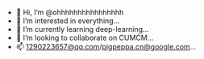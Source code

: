 - 👋 Hi, I’m @ohhhhhhhhhhhhhhhh
- 👀 I’m interested in everything...
- 🌱 I’m currently learning deep-learning...
- 💞️ I’m looking to collaborate on CUMCM...
- 📫 1290223657@qq.com/pigpeppa.cn@google.com...

<!---
ohhhhhhhhhhhhhhhh/ohhhhhhhhhhhhhhhh is a ✨ special ✨ repository because its `README.md` (this file) appears on your GitHub profile.
You can click the Preview link to take a look at your changes.
--->
